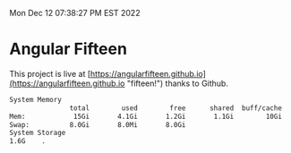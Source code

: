 Mon Dec 12 07:38:27 PM EST 2022

# Angular Fifteen


This project is live at [https://angularfifteen.github.io](https://angularfifteen.github.io "fifteen!") thanks to Github.

```bash
System Memory
               total        used        free      shared  buff/cache   available
Mem:            15Gi       4.1Gi       1.2Gi       1.1Gi        10Gi       9.7Gi
Swap:          8.0Gi       8.0Mi       8.0Gi
System Storage
1.6G	.
```
```bash
